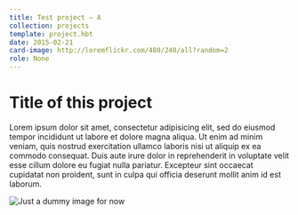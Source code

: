 ```yaml
---
title: Test project – A
collection: projects
template: project.hbt
date: 2015-02-21
card-image: http://loremflickr.com/480/240/all?random=2
role: None
---
```


# Title of this project

Lorem ipsum dolor sit amet, consectetur adipisicing elit, sed do eiusmod tempor incididunt ut labore et dolore magna aliqua. Ut enim ad minim veniam, quis nostrud exercitation ullamco laboris nisi ut aliquip ex ea commodo consequat. Duis aute irure dolor in reprehenderit in voluptate velit esse cillum dolore eu fugiat nulla pariatur. Excepteur sint occaecat cupidatat non proident, sunt in culpa qui officia deserunt mollit anim id est laborum.

![Just a dummy image for now](http://lorempixel.com/1440/782)